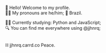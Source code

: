 🌳 Hello! Welcome to my profile. <br>
🧑🏻 My pronouns are he/him; 📍 Brazil. <br> 

👨‍💻 Currently studying: Python and JavaScript; <br>
🔍 You can find me everywhere using @jjhnrq; <br>

<br>
⛓ jjhnrq.carrd.co
Peace. 

